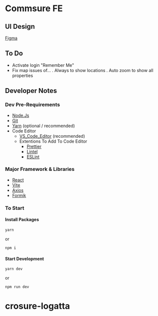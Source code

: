 # Commsure FE

## UI Design

[Figma](https://www.figma.com/file/3hmxmcGzARUnVySo0pUqdj/Commsure---UI-Design?type=design&node-id=0-1&mode=design&t=3Wg2SdZvktPQX3XI-0)

## To Do

- Activate login "Remember Me"
- Fix map issues of...
  . Always to show locations
  . Auto zoom to show all properties

## Developer Notes

### Dev Pre-Requirements

- [Node.Js](https://nodejs.org/en/docs)
- [Git](https://git-scm.com/doc)
- [Yarn](https://classic.yarnpkg.com/lang/en/docs/) (optional / recommended)
- Code Editor
  - [VS_Code_Editor](https://code.visualstudio.com/docs) (recommended)
  - Extentions To Add To Code Editor
    - [Prettier](https://marketplace.visualstudio.com/items?itemName=esbenp.prettier-vscode)
    - [Lintel](https://marketplace.visualstudio.com/items?itemName=mflo999.lintel)
    - [ESLint](https://marketplace.visualstudio.com/items?itemName=dbaeumer.vscode-eslint)

### Major Framework & Libraries

- [React](https://legacy.reactjs.org/)
- [Vite](https://vitejs.dev/guide/)
- [Axios](https://axios-http.com/docs/intro)
- [Formik](https://formik.org/docs/overview)

### To Start

#### Install Packages

    yarn

or

    npm i

#### Start Development

    yarn dev

or

    npm run dev
# crosure-logatta
